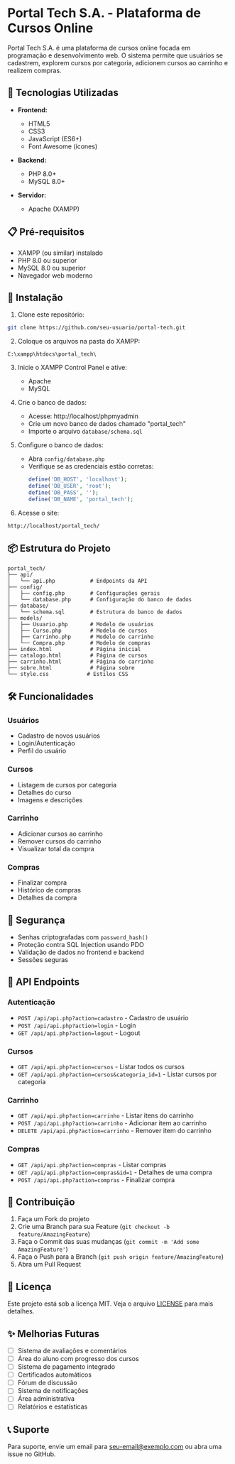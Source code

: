 # Portal Tech S.A. - Plataforma de Cursos Online

Portal Tech S.A. é uma plataforma de cursos online focada em programação e desenvolvimento web. O sistema permite que usuários se cadastrem, explorem cursos por categoria, adicionem cursos ao carrinho e realizem compras.

## 🚀 Tecnologias Utilizadas

- **Frontend:**
  - HTML5
  - CSS3
  - JavaScript (ES6+)
  - Font Awesome (ícones)

- **Backend:**
  - PHP 8.0+
  - MySQL 8.0+

- **Servidor:**
  - Apache (XAMPP)

## 📋 Pré-requisitos

- XAMPP (ou similar) instalado
- PHP 8.0 ou superior
- MySQL 8.0 ou superior
- Navegador web moderno

## 🔧 Instalação

1. Clone este repositório:
```bash
git clone https://github.com/seu-usuario/portal-tech.git
```

2. Coloque os arquivos na pasta do XAMPP:
```
C:\xampp\htdocs\portal_tech\
```

3. Inicie o XAMPP Control Panel e ative:
   - Apache
   - MySQL

4. Crie o banco de dados:
   - Acesse: http://localhost/phpmyadmin
   - Crie um novo banco de dados chamado "portal_tech"
   - Importe o arquivo `database/schema.sql`

5. Configure o banco de dados:
   - Abra `config/database.php`
   - Verifique se as credenciais estão corretas:
     ```php
     define('DB_HOST', 'localhost');
     define('DB_USER', 'root');
     define('DB_PASS', '');
     define('DB_NAME', 'portal_tech');
     ```

6. Acesse o site:
```
http://localhost/portal_tech/
```

## 📦 Estrutura do Projeto

```
portal_tech/
├── api/
│   └── api.php           # Endpoints da API
├── config/
│   ├── config.php        # Configurações gerais
│   └── database.php      # Configuração do banco de dados
├── database/
│   └── schema.sql        # Estrutura do banco de dados
├── models/
│   ├── Usuario.php       # Modelo de usuários
│   ├── Curso.php         # Modelo de cursos
│   ├── Carrinho.php      # Modelo do carrinho
│   └── Compra.php        # Modelo de compras
├── index.html            # Página inicial
├── catalogo.html         # Página de cursos
├── carrinho.html         # Página do carrinho
├── sobre.html            # Página sobre
└── style.css            # Estilos CSS
```

## 🛠️ Funcionalidades

### Usuários
- Cadastro de novos usuários
- Login/Autenticação
- Perfil do usuário

### Cursos
- Listagem de cursos por categoria
- Detalhes do curso
- Imagens e descrições

### Carrinho
- Adicionar cursos ao carrinho
- Remover cursos do carrinho
- Visualizar total da compra

### Compras
- Finalizar compra
- Histórico de compras
- Detalhes da compra

## 🔐 Segurança

- Senhas criptografadas com `password_hash()`
- Proteção contra SQL Injection usando PDO
- Validação de dados no frontend e backend
- Sessões seguras

## 📝 API Endpoints

### Autenticação
- `POST /api/api.php?action=cadastro` - Cadastro de usuário
- `POST /api/api.php?action=login` - Login
- `GET /api/api.php?action=logout` - Logout

### Cursos
- `GET /api/api.php?action=cursos` - Listar todos os cursos
- `GET /api/api.php?action=cursos&categoria_id=1` - Listar cursos por categoria

### Carrinho
- `GET /api/api.php?action=carrinho` - Listar itens do carrinho
- `POST /api/api.php?action=carrinho` - Adicionar item ao carrinho
- `DELETE /api/api.php?action=carrinho` - Remover item do carrinho

### Compras
- `GET /api/api.php?action=compras` - Listar compras
- `GET /api/api.php?action=compras&id=1` - Detalhes de uma compra
- `POST /api/api.php?action=compras` - Finalizar compra

## 👥 Contribuição

1. Faça um Fork do projeto
2. Crie uma Branch para sua Feature (`git checkout -b feature/AmazingFeature`)
3. Faça o Commit das suas mudanças (`git commit -m 'Add some AmazingFeature'`)
4. Faça o Push para a Branch (`git push origin feature/AmazingFeature`)
5. Abra um Pull Request

## 📄 Licença

Este projeto está sob a licença MIT. Veja o arquivo [LICENSE](LICENSE) para mais detalhes.

## ✨ Melhorias Futuras

- [ ] Sistema de avaliações e comentários
- [ ] Área do aluno com progresso dos cursos
- [ ] Sistema de pagamento integrado
- [ ] Certificados automáticos
- [ ] Fórum de discussão
- [ ] Sistema de notificações
- [ ] Área administrativa
- [ ] Relatórios e estatísticas

## 📞 Suporte

Para suporte, envie um email para seu-email@exemplo.com ou abra uma issue no GitHub. 